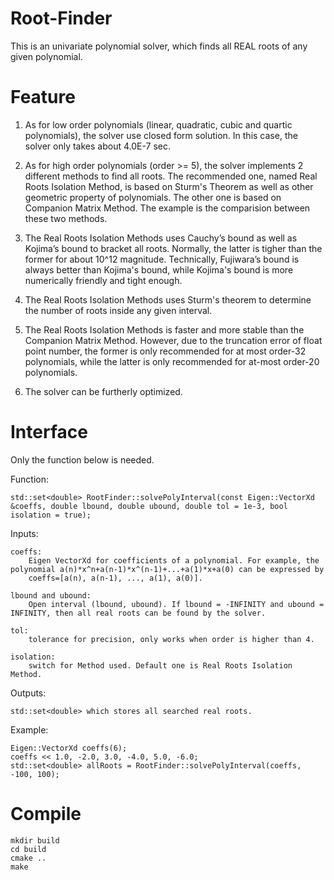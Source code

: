 # Root-Finder
This is an univariate polynomial solver, which finds all REAL roots of any given polynomial.

# Feature

1. As for low order polynomials (linear, quadratic, cubic and quartic polynomials), the solver use closed form solution.
In this case, the solver only takes about 4.0E-7 sec.
2. As for high order polynomials (order >= 5), the solver implements 2 different methods to find all roots. The recommended 
one, named Real Roots Isolation Method, is based on Sturm's Theorem as well as other geometric property of polynomials. 
The other one is based on Companion Matrix Method. The example is the comparision between these two methods.

3. The Real Roots Isolation Methods uses Cauchy’s bound as well as Kojima’s bound to bracket all roots. Normally, the latter is tigher 
than the former for about 10^12 magnitude. Technically, Fujiwara’s bound is always better than Kojima's bound, while Kojima's bound 
is more numerically friendly and tight enough.

4. The Real Roots Isolation Methods uses Sturm's theorem to determine the number of roots inside any given interval.

5. The Real Roots Isolation Methods is faster and more stable than the Companion Matrix Method. However, due to the truncation error 
of float point number, the former is only recommended for at most order-32 polynomials, while the latter is only recommended for 
at-most order-20 polynomials.

6. The solver can be furtherly optimized.

# Interface

Only the function below is needed.

Function:

    std::set<double> RootFinder::solvePolyInterval(const Eigen::VectorXd &coeffs, double lbound, double ubound, double tol = 1e-3, bool isolation = true);

Inputs:

    coeffs: 
        Eigen VectorXd for coefficients of a polynomial. For example, the polynomial a(n)*x^n+a(n-1)*x^(n-1)+...+a(1)*x+a(0) can be expressed by 
        coeffs=[a(n), a(n-1), ..., a(1), a(0)].

    lbound and ubound:
        Open interval (lbound, ubound). If lbound = -INFINITY and ubound = INFINITY, then all real roots can be found by the solver.
    
    tol:
        tolerance for precision, only works when order is higher than 4.
    
    isolation:
        switch for Method used. Default one is Real Roots Isolation Method.

Outputs:

    std::set<double> which stores all searched real roots.

Example:
    
    Eigen::VectorXd coeffs(6);
    coeffs << 1.0, -2.0, 3.0, -4.0, 5.0, -6.0;
    std::set<double> allRoots = RootFinder::solvePolyInterval(coeffs, -100, 100);

# Compile

    mkdir build
    cd build
    cmake ..
    make

